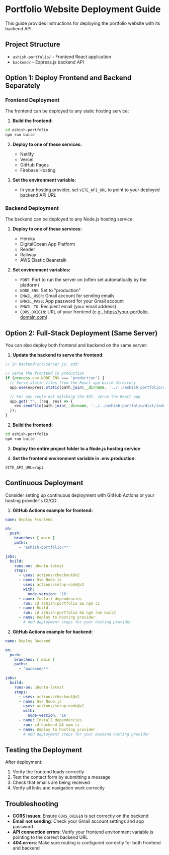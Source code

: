 # Portfolio Website Deployment Guide

This guide provides instructions for deploying the portfolio website with its backend API.

## Project Structure

- `ashish-portfolio/` - Frontend React application
- `backend/` - Express.js backend API

## Option 1: Deploy Frontend and Backend Separately

### Frontend Deployment

The frontend can be deployed to any static hosting service:

1. **Build the frontend:**

```bash
cd ashish-portfolio
npm run build
```

2. **Deploy to one of these services:**
   - Netlify
   - Vercel
   - GitHub Pages
   - Firebase Hosting

3. **Set the environment variable:**
   - In your hosting provider, set `VITE_API_URL` to point to your deployed backend API URL

### Backend Deployment

The backend can be deployed to any Node.js hosting service:

1. **Deploy to one of these services:**
   - Heroku
   - DigitalOcean App Platform
   - Render
   - Railway
   - AWS Elastic Beanstalk

2. **Set environment variables:**
   - `PORT`: Port to run the server on (often set automatically by the platform)
   - `NODE_ENV`: Set to "production"
   - `EMAIL_USER`: Gmail account for sending emails
   - `EMAIL_PASS`: App password for your Gmail account
   - `EMAIL_TO`: Recipient email (your email address)
   - `CORS_ORIGIN`: URL of your frontend (e.g., https://your-portfolio-domain.com)

## Option 2: Full-Stack Deployment (Same Server)

You can also deploy both frontend and backend on the same server:

1. **Update the backend to serve the frontend:**

```javascript
// In backend/src/server.js, add:

// Serve the frontend in production
if (process.env.NODE_ENV === 'production') {
  // Serve static files from the React app build directory
  app.use(express.static(path.join(__dirname, '../../ashish-portfolio/dist')));

  // For any route not matching the API, serve the React app
  app.get('*', (req, res) => {
    res.sendFile(path.join(__dirname, '../../ashish-portfolio/dist/index.html'));
  });
}
```

2. **Build the frontend:**

```bash
cd ashish-portfolio
npm run build
```

3. **Deploy the entire project folder to a Node.js hosting service**

4. **Set the frontend environment variable in .env.production:**

```
VITE_API_URL=/api
```

## Continuous Deployment

Consider setting up continuous deployment with GitHub Actions or your hosting provider's CI/CD:

1. **GitHub Actions example for frontend:**

```yaml
name: Deploy Frontend

on:
  push:
    branches: [ main ]
    paths:
      - 'ashish-portfolio/**'

jobs:
  build:
    runs-on: ubuntu-latest
    steps:
      - uses: actions/checkout@v2
      - name: Use Node.js
        uses: actions/setup-node@v2
        with:
          node-version: '16'
      - name: Install dependencies
        run: cd ashish-portfolio && npm ci
      - name: Build
        run: cd ashish-portfolio && npm run build
      - name: Deploy to hosting provider
        # Add deployment steps for your hosting provider
```

2. **GitHub Actions example for backend:**

```yaml
name: Deploy Backend

on:
  push:
    branches: [ main ]
    paths:
      - 'backend/**'

jobs:
  build:
    runs-on: ubuntu-latest
    steps:
      - uses: actions/checkout@v2
      - name: Use Node.js
        uses: actions/setup-node@v2
        with:
          node-version: '16'
      - name: Install dependencies
        run: cd backend && npm ci
      - name: Deploy to hosting provider
        # Add deployment steps for your backend hosting provider
```

## Testing the Deployment

After deployment:

1. Verify the frontend loads correctly
2. Test the contact form by submitting a message
3. Check that emails are being received
4. Verify all links and navigation work correctly

## Troubleshooting

- **CORS issues**: Ensure `CORS_ORIGIN` is set correctly on the backend
- **Email not sending**: Check your Gmail account settings and app password
- **API connection errors**: Verify your frontend environment variable is pointing to the correct backend URL
- **404 errors**: Make sure routing is configured correctly for both frontend and backend 
